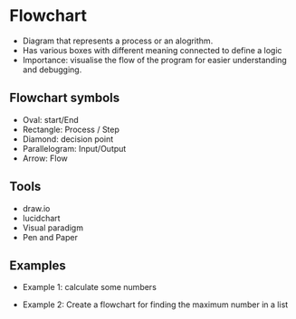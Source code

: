 # Flowchart
- Diagram that represents a process or an alogrithm.
- Has various boxes with different meaning connected to define a logic
- Importance: visualise the flow of the program for easier understanding and debugging.

## Flowchart symbols
- Oval: start/End
- Rectangle: Process / Step
- Diamond: decision point 
- Parallelogram: Input/Output
- Arrow: Flow

## Tools
- draw.io
- lucidchart
- Visual paradigm
- Pen and Paper

## Examples
- Example 1: calculate some numbers

- Example 2: Create a flowchart for finding the maximum number in a list
